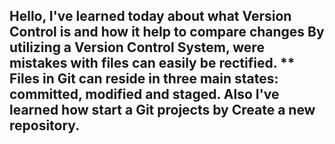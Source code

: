 ## Hello, I've learned today about what Version Control is and how it help to compare changes By utilizing a Version Control System, were mistakes with files can easily be rectified.  ** Files in Git can reside in three main states: committed, modified and staged. Also I've learned how start a Git projects by Create a new repository.